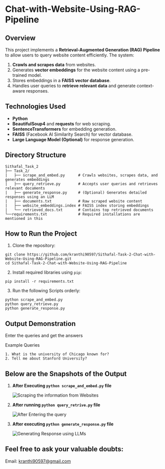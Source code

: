 # Chat-with-Website-Using-RAG-Pipeline

## **Overview**
This project implements a **Retrieval-Augmented Generation (RAG) Pipeline** to allow users to query website content efficiently. The system:
1. **Crawls and scrapes data** from websites.
2. Generates **vector embeddings** for the website content using a pre-trained model.
3. Stores embeddings in a **FAISS vector database**.
4. Handles user queries to **retrieve relevant data** and generate context-aware responses.


## **Technologies Used**
- **Python** 
- **BeautifulSoup4** and **requests** for web scraping.
- **SentenceTransformers** for embedding generation.
- **FAISS** (Facebook AI Similarity Search) for vector database.
- **Large Language Model (Optional)** for response generation.


## **Directory Structure**
```
Sithafal_Task_2
├── Task_2/
|   ├── scrape_and_embed.py      # Crawls websites, scrapes data, and generates embeddings
|   ├── query_retrieve.py        # Accepts user queries and retrieves relevant documents
|   ├── generate_response.py     # (Optional) Generates detailed responses using an LLM
|   ├── documents.txt            # Raw scraped website content
|   ├── website_embeddings.index # FAISS index storing embeddings
|   └── retrieved_docs.txt       # Contains top retrieved documents
└──requirements.txt              # Required installations are mentioned in this
```

## **How to Run the Project**
1. Clone the repository:
```
git clone https://github.com/kranthi90597/Sithafal-Task-2-Chat-with-Website-Using-RAG-Pipeline.git
cd Sithafal-Task-2-Chat-with-Website-Using-RAG-Pipeline
```
2. Install required libraries using ```pip```:
```
pip install -r requirements.txt
```
3. Run the following Scripts orderly:
```
python scrape_and_embed.py
python query_retrieve.py
python generate_response.py
```

## **Output Demonstration**
Enter the queries and get the answers

Example Queries
```
1. What is the university of Chicago known for?
2. Tell me about Stanford University?
```


## **Below are the Snapshots of the Output**

1. **After Executing ```python scrape_and_embed.py``` file**

    ![Scraping the information from Websites](https://github.com/user-attachments/assets/f16cf346-82aa-45a3-96d9-c283ee207166)



2. **After running ```python query_retrive.py``` file**

    ![After Entering the query](https://github.com/user-attachments/assets/2ead4a61-b2e0-43c1-b591-6f4477384f3d)


3. **After executing ```python generate_response.py``` file**
   
    ![Generating Response using LLMs](https://github.com/user-attachments/assets/1b2d2dc2-8812-4aa4-8283-46a3dc191c80)



## **Feel free to ask your valuable doubts**:

Email: kranthi90597@gmail.com

